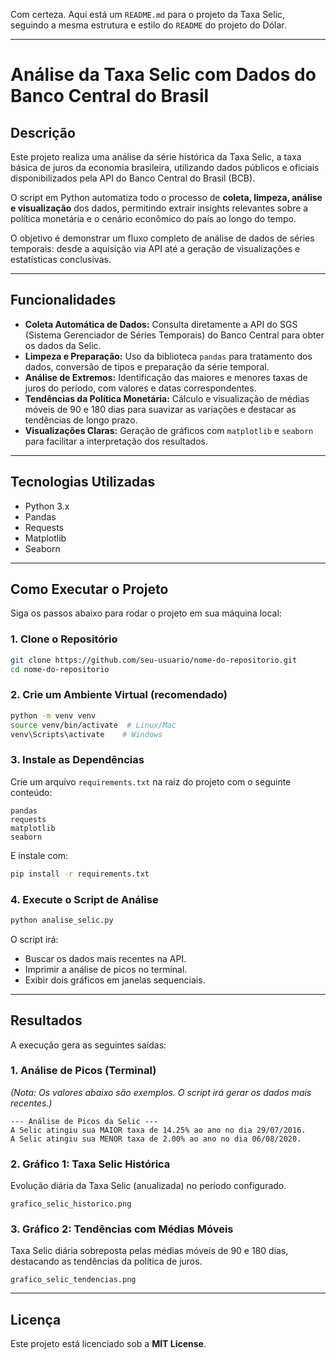 Com certeza. Aqui está um `README.md` para o projeto da Taxa Selic, seguindo a mesma estrutura e estilo do `README` do projeto do Dólar.

---

# Análise da Taxa Selic com Dados do Banco Central do Brasil

## Descrição

Este projeto realiza uma análise da série histórica da Taxa Selic, a taxa básica de juros da economia brasileira, utilizando dados públicos e oficiais disponibilizados pela API do Banco Central do Brasil (BCB).

O script em Python automatiza todo o processo de **coleta, limpeza, análise e visualização** dos dados, permitindo extrair insights relevantes sobre a política monetária e o cenário econômico do país ao longo do tempo.

O objetivo é demonstrar um fluxo completo de análise de dados de séries temporais: desde a aquisição via API até a geração de visualizações e estatísticas conclusivas.

---

## Funcionalidades

- **Coleta Automática de Dados:** Consulta diretamente a API do SGS (Sistema Gerenciador de Séries Temporais) do Banco Central para obter os dados da Selic.
- **Limpeza e Preparação:** Uso da biblioteca `pandas` para tratamento dos dados, conversão de tipos e preparação da série temporal.
- **Análise de Extremos:** Identificação das maiores e menores taxas de juros do período, com valores e datas correspondentes.
- **Tendências da Política Monetária:** Cálculo e visualização de médias móveis de 90 e 180 dias para suavizar as variações e destacar as tendências de longo prazo.
- **Visualizações Claras:** Geração de gráficos com `matplotlib` e `seaborn` para facilitar a interpretação dos resultados.

---

## Tecnologias Utilizadas

- Python 3.x
- Pandas
- Requests
- Matplotlib
- Seaborn

---

## Como Executar o Projeto

Siga os passos abaixo para rodar o projeto em sua máquina local:

### 1\. Clone o Repositório

```bash
git clone https://github.com/seu-usuario/nome-do-repositorio.git
cd nome-do-repositorio
```

### 2\. Crie um Ambiente Virtual (recomendado)

```bash
python -m venv venv
source venv/bin/activate  # Linux/Mac
venv\Scripts\activate    # Windows
```

### 3\. Instale as Dependências

Crie um arquivo `requirements.txt` na raiz do projeto com o seguinte conteúdo:

```
pandas
requests
matplotlib
seaborn
```

E instale com:

```bash
pip install -r requirements.txt
```

### 4\. Execute o Script de Análise

```bash
python analise_selic.py
```

O script irá:

- Buscar os dados mais recentes na API.
- Imprimir a análise de picos no terminal.
- Exibir dois gráficos em janelas sequenciais.

---

## Resultados

A execução gera as seguintes saídas:

### 1\. Análise de Picos (Terminal)

_(Nota: Os valores abaixo são exemplos. O script irá gerar os dados mais recentes.)_

```
--- Análise de Picos da Selic ---
A Selic atingiu sua MAIOR taxa de 14.25% ao ano no dia 29/07/2016.
A Selic atingiu sua MENOR taxa de 2.00% ao ano no dia 06/08/2020.
```

### 2\. Gráfico 1: Taxa Selic Histórica

Evolução diária da Taxa Selic (anualizada) no período configurado.

`grafico_selic_historico.png`

### 3\. Gráfico 2: Tendências com Médias Móveis

Taxa Selic diária sobreposta pelas médias móveis de 90 e 180 dias, destacando as tendências da política de juros.

`grafico_selic_tendencias.png`

---

## Licença

Este projeto está licenciado sob a **MIT License**.
